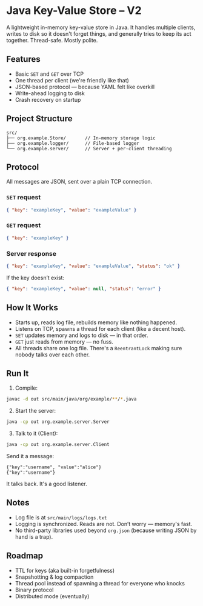 

# Java Key-Value Store – V2

A lightweight in-memory key-value store in Java. It handles multiple clients, writes to disk so it doesn't forget things, and generally tries to keep its act together. Thread-safe. Mostly polite.

## Features

- Basic `SET` and `GET` over TCP
- One thread per client (we're friendly like that)
- JSON-based protocol — because YAML felt like overkill
- Write-ahead logging to disk
- Crash recovery on startup

## Project Structure

```
src/
├── org.example.Store/       // In-memory storage logic
├── org.example.logger/      // File-based logger
└── org.example.server/      // Server + per-client threading
```

## Protocol

All messages are JSON, sent over a plain TCP connection.

### `SET` request
```json
{ "key": "exampleKey", "value": "exampleValue" }
```

### `GET` request
```json
{ "key": "exampleKey" }
```

### Server response
```json
{ "key": "exampleKey", "value": "exampleValue", "status": "ok" }
```

If the key doesn’t exist:
```json
{ "key": "exampleKey", "value": null, "status": "error" }
```

## How It Works

- Starts up, reads log file, rebuilds memory like nothing happened.
- Listens on TCP, spawns a thread for each client (like a decent host).
- `SET` updates memory and logs to disk — in that order.
- `GET` just reads from memory — no fuss.
- All threads share one log file. There's a `ReentrantLock` making sure nobody talks over each other.

## Run It

1. Compile:
```bash
javac -d out src/main/java/org/example/**/*.java
```

2. Start the server:
```bash
java -cp out org.example.server.Server
```

3. Talk to it (Client):
```bash
java -cp out org.example.server.Client
```

Send it a message:
```
{"key":"username", "value":"alice"}
{"key":"username"}
```

It talks back. It's a good listener.

## Notes

- Log file is at `src/main/logs/logs.txt`
- Logging is synchronized. Reads are not. Don’t worry — memory's fast.
- No third-party libraries used beyond `org.json` (because writing JSON by hand is a trap).

## Roadmap

- TTL for keys (aka built-in forgetfulness)
- Snapshotting & log compaction
- Thread pool instead of spawning a thread for everyone who knocks
- Binary protocol
- Distributed mode (eventually)

